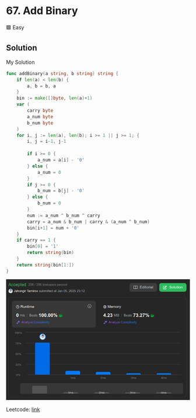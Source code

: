 # 67. Add Binary

🟩 Easy

## Solution

My Solution

```go
func addBinary(a string, b string) string {
    if len(a) < len(b) {
        a, b = b, a
    }
    bin := make([]byte, len(a)+1)
    var (
        carry byte
        a_num byte
        b_num byte
    )
    for i, j := len(a), len(b); i >= 1 || j >= 1; {
        i, j = i-1, j-1

        if i >= 0 {
            a_num = a[i] - '0'
        } else {
            a_num = 0
        }
        if j >= 0 {
            b_num = b[j] - '0'
        } else {
            b_num = 0
        }
        num := a_num ^ b_num ^ carry
        carry = a_num & b_num | carry & (a_num ^ b_num)
        bin[i+1] = num + '0'
    }
    if carry == 1 {
        bin[0] = '1'
        return string(bin)
    }
    return string(bin[1:])
}
```

![result](67.png)

Leetcode: [link](https://leetcode.com/problems/add-binary/description/)